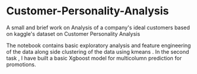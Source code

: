 # Customer-Personality-Analysis
A small and brief work on Analysis of a company's ideal customers based on kaggle's dataset on Customer Personality Analysis

The notebook contains basic exploratory analysis and feature engineering of the data along side clustering of the data using kmeans .
In the second task , I have built a basic Xgboost model for multicolumn prediction for promotions.
